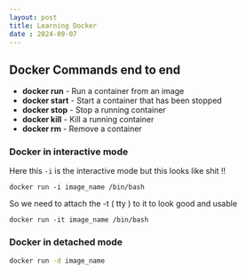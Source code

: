 ```yaml
---
layout: post
title: Learning Docker
date : 2024-09-07
---
```


## Docker Commands end to end 

* **docker run** - Run a container from an image
* **docker start** - Start a container that has been stopped
* **docker stop** - Stop a running container
* **docker kill** - Kill a running container
* **docker rm** - Remove a container    


### Docker in interactive mode

Here this `-i` is the interactive mode but this looks like shit !! 
```
docker run -i image_name /bin/bash
```

So we need to attach the -t ( tty ) to it to look good and usable
```
docker run -it image_name /bin/bash 
```


### Docker in detached mode

```bash
docker run -d image_name
```

## 







